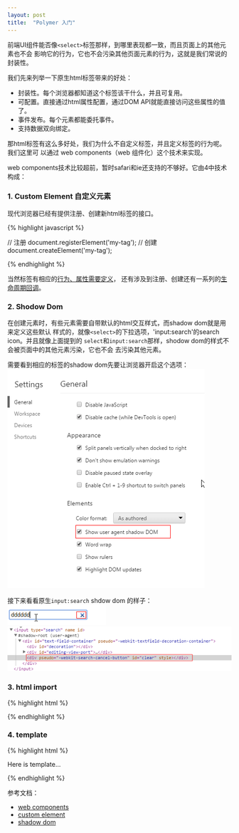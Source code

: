 ```yaml
---
layout: post
title:  "Polymer 入门"
---
```


前端UI组件能否像`<select>`标签那样，到哪里表现都一致，而且页面上的其他元素也不会
影响它的行为，它也不会污染其他页面元素的行为，这就是我们常说的封装性。

我们先来列举一下原生html标签带来的好处：

- 封装性。每个浏览器都知道这个标签该干什么，并且可复用。
- 可配置。直接通过html属性配置，通过DOM API就能直接访问这些属性的值了。
- 事件发布。每个元素都能委托事件。
- 支持数据双向绑定。

那html标签有这么多好处，我们为什么不自定义标签，并且定义标签的行为呢。我们这里可
以通过 web components（web 组件化）这个技术来实现。

web components技术比较超前，暂时safari和ie还支持的不够好。它由4中技术构成：

### 1. Custom Element 自定义元素

现代浏览器已经有提供注册、创建新html标签的接口。

{% highlight javascript %}

  // 注册
  document.registerElement('my-tag');
  // 创建
  document.createElement('my-tag');

{% endhighlight %}

当然标签有相应的[行为、属性需要定义](http://w3c.github.io/webcomponents/spec/custom/#registering-custom-elements)，
还有涉及到注册、创建还有一系列的[生命周期回调](http://w3c.github.io/webcomponents/spec/custom/#custom-element-lifecycle)。

### 2. Shodow Dom

在创建元素时，有些元素需要自带默认的html交互样式，而shadow dom就是用来定义这些默认
样式的，就像`<select>`的下拉选项，'input:search'的search icon。并且就像上面提到的
`select`和`input:search`那样，shodow dom的样式不会被页面中的其他元素污染，它也不会
去污染其他元素。

需要看到相应的标签的shadow dom先要让浏览器开启这个选项：
![浏览器开启shadow dom](/assets/start-polymer/shadow-dom-enable.png)

接下来看看原生`input:search` shdow dom 的样子：
![input:search标签](/assets/start-polymer/shadow-dom-input-search.png)
![input:search标签代码](/assets/start-polymer/shadow-dom-input-search-code.png)

### 3. html import

{% highlight html %}

  <link rel="import" href="path-to-resource.html">

{% endhighlight %}

### 4. template

{% highlight html %}

  <tempate>
    <p>Here is template...</p>
  </template>

{% endhighlight %}


参考文档：

- [web components](http://webcomponents.org/)
- [custom element](http://w3c.github.io/webcomponents/spec/custom/)
- [shadow dom](http://w3c.github.io/webcomponents/spec/shadow/)
